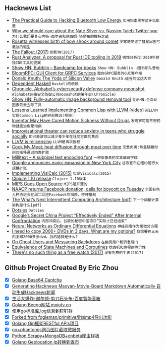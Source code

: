 ## Hacknews List


- [The Practical Guide to Hacking Bluetooth Low Energy](https://blog.attify.com/the-practical-guide-to-hacking-bluetooth-low-energy/)  `实用指南黑客蓝牙低能量`
- [Why we should care about the Nate Silver vs. Nassim Taleb Twitter war](https://towardsdatascience.com/why-you-should-care-about-the-nate-silver-vs-nassim-taleb-twitter-war-a581dce1f5fc)  `为什么我们要关心内特·西尔弗和纳西姆·塔勒布的推特之战`
- [Rosetta witnesses birth of bow shock around comet](https://www.esa.int/Our_Activities/Space_Science/Rosetta/Rosetta_witnesses_birth_of_baby_bow_shock_around_comet)  `罗塞塔见证了彗星周围弓激波的诞生`
- [The Fallout (2017)](https://www.guernicamag.com/the-fallout/)  `的影响(2017)`
- [Rust Analyzer: A proposal for Rust IDE tooling in 2019](https://ferrous-systems.com/blog/rust-analyzer-2019/)  `锈蚀分析仪:2019年锈蚀IDE工具的提案`
- [Show HN: Bubblin – Bandcamp for books](https://bubblin.io)  `Show HN: Bubblin -图书乐队营地`
- [BloomRPC: GUI Client for GRPC Services](https://github.com/uw-labs/bloomrpc)  `面向GRPC服务的GUI客户端`
- [Donald Knuth: The Yoda of Silicon Valley](https://www.nytimes.com/2018/12/17/science/donald-knuth-computers-algorithms-programming.html)  `Donald Knuth:硅谷的尤达大师`
- [Dependent Haskell](https://serokell.io/blog/2018/12/17/why-dependent-haskell)  `Haskell的依赖`
- [Chronicle, Alphabet’s cybersecurity defense company moonshot](https://www.engadget.com/2018/11/30/chronicle-cybersecurity-alphabet-moonshot-x/)  `Alphabet网络安全防御公司moonshot的编年史(Chronicle)`
- [Show HN: Fully-automatic image background removal tool](https://www.remove.bg/)  `显示HN:全自动图像背景去除工具`
- [Lessons Learned Implementing Common Lisp with LLVM [video]](https://www.youtube.com/watch?v=mbdXeRBbgDM)  `用LLVM实现Common Lisp的经验教训[视频]`
- [Inventor May Have Cured Motion Sickness Without Drugs](https://www.defenseone.com/technology/2018/11/inventor-may-have-cured-motion-sickness-without-drugs-and-could-mean-lot-us-military/152960/)  `发明家可能不用药物就能治愈晕动病`
- [Improvisational theater can reduce anxiety in teens who struggle socially](https://news.umich.edu/anxious-teens-gain-confidence-by-performing-off-script/)  `即兴表演可以减少青少年在社交方面的焦虑`
- [LLVM is relicensing](http://llvm.org/foundation/relicensing/)  `LLVM是再次授权`
- [Cook My Meat: heat diffusion through meat over time](http://up.csail.mit.edu/science-of-cooking/)  `烹煮肉类:热量随着时间的推移通过肉类扩散`
- [Millitext – A subpixel text encoding font](https://advent.morr.cc/2018/17)  `一种亚像素的文本编码字体`
- [Google announces major expansion in New York City](https://arstechnica.com/?p=1429233)  `谷歌宣布在纽约进行大规模扩张`
- [Implementing VisiCalc (2015)](http://rmf.vc/implementingvisicalc)  `实现VisiCalc(2015)`
- [Clojure 1.10 release](https://clojure.org/news/2018/12/17/clojure110)  `Clojure 1.10版本`
- [MIPS Goes Open Source](https://www.eetimes.com/document.asp?doc_id=1334087)  `MIPS是开源的`
- [NAACP returns Facebook donation, calls for boycott on Tuesday](https://www.axios.com/naacp-returns-facebook-donation-calls-for-boycott-c60ef129-457d-4847-80e3-1d7fdb5764dc.html)  `全国有色人种协进会在周二回应Facebook的捐款，呼吁抵制`
- [The What’s Next Intermittent Computing Architecture [pdf]](http://www.eecg.toronto.edu/~ganesa10/assets/pdfs/whatsnext-hpca2019.pdf)  `下一个间歇计算架构是什么[pdf]`
- [Dotsies](http://dotsies.org/)  `Dotsies`
- [Google’s Secret China Project “Effectively Ended” After Internal Confrontation](https://theintercept.com/2018/12/17/google-china-censored-search-engine-2/)  `内部冲突后，谷歌的秘密中国项目“实际上已经结束”`
- [Neural Networks as Ordinary Differential Equations](https://rkevingibson.github.io/blog/neural-networks-as-ordinary-differential-equations/)  `神经网络作为常微分方程`
- [I need to copy 2000&#43; DVDs in 3 days. What are my options?](https://www.reddit.com/r/DataHoarder/comments/a6fkpm/i_have_temporary_3_days_access_to_more_than_2000/)  `我需要在三天内复印2000多张dvd。我的选择是什么?`
- [On Ghost Users and Messaging Backdoors](https://blog.cryptographyengineering.com/2018/12/17/on-ghost-users-and-messaging-backdoors/)  `在幽灵用户和消息后门`
- [Equivalence of State Machines and Coroutines](http://250bpm.com/blog:141)  `状态机和协程的等价性`
- [There&#39;s no such thing as a free watch (2017)](https://www.topic.com/there-s-no-such-thing-as-a-free-watch)  `没有免费的手表(2017)`

## Github Project Created By Eric Zhou

- [x] [Golang Base64 Captcha](https://github.com/mojocn/base64Captcha)
- [x] [Generating Hacknews Maoyan-Movie-Board Markdown Automatically 自动生成Hacknews新闻](https://github.com/dejavuzhou/md-genie)
- [x] [生活大爆炸-谢尔顿-剪刀石头布-百度智能音箱](https://github.com/mojocn/dueros-bang-game)
- [x] [Golang Beego网站 mojotv.cn](https://github.com/mojocn/www.mojotv.cn)
- [x] [使用go标准库,log信息到钉钉群](https://github.com/mojocn/dooger)
- [x] [Forked from fogleman/primitive增加mp4导出功能](https://github.com/mojocn/primitive)
- [x] [Golang Gin框架RESTful APIs项目](https://github.com/JJJJJJJerk/ezier-golang-web-api-framework)
- [x] [go+phantomjs网页图片截取微服务](https://github.com/mojocn/screen_shot)
- [x] [Python Scrapy+MongoDB+cnbeta爬虫样板](https://github.com/mojocn/scrapy_mongodb_boilerplate_cnbeta)
- [x] [Golang Geolocation Ip转换到省市](https://github.com/mojocn/ip2location)